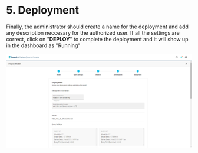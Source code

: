 # 5. Deployment

Finally, the administrator should create a name for the deployment and add any description neccesary for the authorized user. If all the settings are correct, click on "**DEPLOY**" to complete the deployment and it will show up in the dashboard as "Running"

![](../../.gitbook/assets/Deeploy-adm-4-1-5.png)
